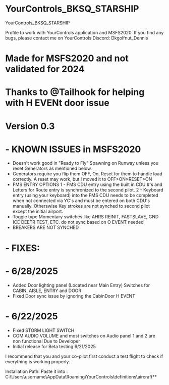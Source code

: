 # YourControls_BKSQ_STARSHIP
YourControls_BKSQ_STARSHIP

Profile to work with YourControls application and MSFS2020. If you find any bugs, please contact me on YourControls Discord: Dkgolfnut_Dennis

# Made for MSFS2020 and not validated for 2024
# Thanks to @Tailhook for helping with H EVENt door issue

# Version 0.3
# - KNOWN ISSUES in MSFS2020
  - Doesn't work good in "Ready to Fly" Spawning on Runway unless you reset Generators as mentioned below. 
  - Generators require you flip them OFF, On, Reset for them to handle load correctly. A reset may work, but I moved it to OFF>ON>RESET>ON
  - FMS ENTRY OPTIONS
    1 - FMS CDU entry using the built in CDU #'s and Letters for Route entry is synchronized to the second pilot.
    2 - Keyboard entry (using your keyboard) into the FMS CDU needs to be completed when not connected via YC's and must be entered on both CDU's manually. Otherswise Key strokes are not synched to second pilot except the initial airport. 
  - Toggle type Momentary switches like AHRS REINIT, FASTSLAVE, GND ICE DEETR TEST, ETC. do not sync based on O EVENT needed
  - BREAKERS ARE NOT SYNCHED

# - FIXES:
 # - 6/28/2025
   - Added Door lighting panel (Located near Main Entry) Switches for CABIN, AISLE, ENTRY and DOOR
   - Fixed Door sync issue by ignoring the CabinDoor H EVENT
 # - 6/22/2025
   - Fixed STORM LIGHT SWITCH
   - COM AUDIO VOLUME and most switches on Audio panel 1 and 2 are non functional Due to Developer
   - Initial release for Beta testing 6/21/2025

I recommend that you and your co-pilot first conduct a test flight to check if everything is working properly.

Installation Path: Paste it into : C:\Users\username\AppData\Roaming\YourControls\definitions\aircraft**
